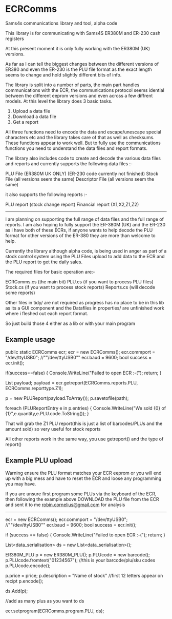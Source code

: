 ECRComms
========

Sams4s communications library and tool, alpha code

This library is for communicating with Sams4S ER380M and ER-230 cash registers

At this present moment it is only fully working with the ER380M (UK) versions.

As far as I can tell the biggest changes between the different versions of ER380 
and even the ER-230 is the PLU file format as the exact length seems to change
and hold slightly different bits of info.

The library is split into a number of parts, the main part handles 
communications with the ECR, the communications protocol seems idential between 
the different eeprom versions and even across a few diffrent models. At this 
level the library does 3 basic tasks.

1) Upload a data file
2) Download a data file
3) Get a report

All three functions need to encode the data and escape/unescape special 
characters etc and the library takes care of that as well as checksums. These 
functions appear to work well. But to fully use the communications functions 
you need to understand the data files and report formats.

The library also includes code to create and decode the various data files and 
reports and currently supports the following data files :-

PLU File (ER380M UK ONLY) (ER-230 code currently not finished)
Stock File (all versions seem the same)
Descriptor File (all versions seem the same)

it also supports the following reports :-

PLU report (stock change report)
Financial report (X1,X2,Z1,Z2)

----------------------------------------------------

I am planning on supporting the full range of data files and the full range
of reports. I am also hoping to fully support the ER-380M (UK) and the ER-230
as i have both of these ECRs, if anyone wants to help decode the PLU format
for other versions of the ER-380 they are more than welcome to help.

Currently the library although alpha code, is being used in anger as part of a
stock control system using the PLU Files upload to add data to the ECR and the
PLU report to get the daily sales.


The required files for basic operation are:-

ECRComms.cs (the main bit)
PLU.cs (if you want to process PLU files)
Stock.cs (if you want to process stock reports)
Reports.cs (will decode some reports)

Other files in tidy/ are not required as progress has no place to be in this
lib as its a GUI component and the Datafiles in properties/ are unfinished work
where i fleshed out each report format.

So just build those 4 either as a lib or with your main program

Example usage
---------------------

public static ECRComms ecr;
ecr = new ECRComms();
ecr.commport = "/dev/ttyUSB0"; //""/dev/ttyUSB0""
ecr.baud = 9600;
bool success = ecr.init();

if(success==false)
{
    Console.WriteLine("Failed to open ECR :-(");
    return;
}

List<byte> payload;
payload = ecr.getreport(ECRComms.reports.PLU, ECRComms.reporttype.Z1);

p = new PLUReport(payload.ToArray());
p.savetofile(path);

foreach (PLUReportEntry e in p.entries)
{
    Console.WriteLine("We sold {0} of
{1}",e.quantity,e.PLU.code.ToString());
}


That will grab the Z1 PLU report(this is just a list of barcodes/PLUs
and the amount sold) so very useful for stock reports

All other reports work in the same way, you use getreport() and the
type of report()


Example PLU upload
-----------------------------

Warning ensure the PLU format matches your ECR eeprom or you will end
up with a big mess and have to reset the ECR and loose any programming
you may have.

If you are unsure first program some PLUs via the keyboard of the ECR,
then following the example above DOWNLOAD the PLU file from the ECR
and sent it to me robin.cornelius@gmail.com for analysis


-----------------------------

ecr = new ECRComms();
ecr.commport = "/dev/ttyUSB0"; //""/dev/ttyUSB0""
ecr.baud = 9600;
bool success = ecr.init();

if (success == false)
{
    Console.WriteLine("Failed to open ECR :-(");
    return;
}

List<data_serialisation> ds = new List<data_serialisation>();

ER380M_PLU p = new ER380M_PLU();
p.PLUcode = new barcode();
p.PLUcode.fromtext("01234567"); //this is your barcode/plu/sku codes
p.PLUcode.encode();

p.price = price;
p.description = "Name of stock" //first 12 letters appear on recipt
p.encode();

ds.Add(p);

//add as many plus as you want to ds

 ecr.setprogram(ECRComms.program.PLU, ds);


